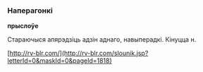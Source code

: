 ### Наперагонкі
**прыслоўе**

Стараючыся апярэдзіць адзін аднаго, навыперадкі. Кінуцца н.

<a rel="author">[http://rv-blr.com/](http://rv-blr.com/slounik.jsp?letterId=0&maskId=0&pageId=1818)</a>
